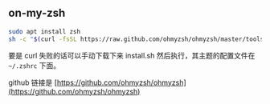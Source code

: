 ## on-my-zsh

```bash
sudo apt install zsh
sh -c "$(curl -fsSL https://raw.github.com/ohmyzsh/ohmyzsh/master/tools/install.sh)"
```

要是 curl 失败的话可以手动下载下来 install.sh 然后执行，其主题的配置文件在 ` ~/.zshrc` 下面。

github 链接是 [https://github.com/ohmyzsh/ohmyzsh](https://github.com/ohmyzsh/ohmyzsh)